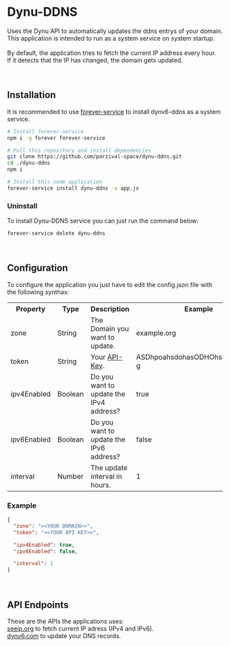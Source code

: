 # Dynu-DDNS

Uses the Dynu API to automatically updates the ddns entrys of your domain.</br>
This application is intended to run as a system service on system startup.</br>
</br>
By default, the application tries to fetch the current IP address every hour.</br>
If it detects that the IP has changed, the domain gets updated.</br>

</br>

## Installation

It is recommended to use <a href="https://www.npmjs.com/package/forever-service">forever-service</a> to install dynv6-ddns as a system service.

```bash
# Install forever-service
npm i -g forever forever-service

# Pull this repository and install dependencies
git clone https://github.com/parzival-space/dynu-ddns.git
cd ./dynu-ddns
npm i

# Install this node application
forever-service install dynu-ddns -s app.js
```

### Uninstall

To install Dynu-DDNS service you can just run the command below:

```bash
forever-service delete dynu-ddns
```

</br>

## Configuration

To configure the application you just have to edit the config.json file with the following synthax:

<table>
  <tr><th>Property</th><th>Type</th><th>Description</th><th>Example</th></tr>
  <tr><td>zone</td><td>String</td><td>The Domain you want to update.</td><td>example.org</td></tr>
  <tr><td>token</td><td>String</td><td>Your <a href="https://www.dynu.com/ControlPanel/APICredentials">API-Key</a>.</td><td>ASDhpoahsdohasODHOhsDASohooA-g</td></tr>
  <tr><td>ipv4Enabled</td><td>Boolean</td><td>Do you want to update the IPv4 address?</td><td>true</td></tr>
  <tr><td>ipv6Enabled</td><td>Boolean</td><td>Do you want to update the IPv6 address?</td><td>false</td></tr>
  <tr><td>interval</td><td>Number</td><td>The update interval in hours.</td><td>1</td></tr>
</table>

### Example

```json
{
  "zone": "<<YOUR DOMAIN>>",
  "token": "<<YOUR API KEY>>",

  "ipv4Enabled": true,
  "ipv6Enabled": false,

  "interval": 1
}
```

</br>

## API Endpoints

These are the APIs the applications uses:</br>
<a href="https://seeip.org/">seeip.org</a> to fetch current IP adress (IPv4 and IPv6).</br>
<a href="https://www.dynu.com/">dynv6.com</a> to update your DNS records.</br>
